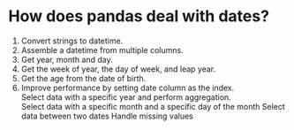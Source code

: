 # How does pandas deal with dates? 
1. Convert strings to datetime.<br/>
2. Assemble a datetime from multiple columns.<br/>
3. Get year, month and day.<br/>
4. Get the week of year, the day of week, and leap year.<br/>
5. Get the age from the date of birth.<br/>
6. Improve performance by setting date column as the index.<br/>
Select data with a specific year and perform aggregation.<br/>
Select data with a specific month and a specific day of the month
Select data between two dates
Handle missing values

